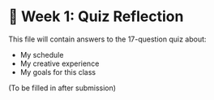 # 🧠 Week 1: Quiz Reflection

This file will contain answers to the 17-question quiz about:
- My schedule
- My creative experience
- My goals for this class

(To be filled in after submission)
